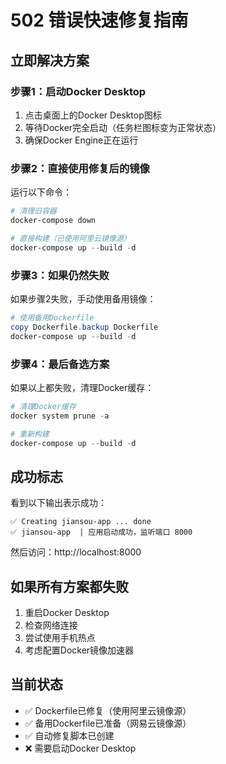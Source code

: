 # 502 错误快速修复指南

## 立即解决方案

### 步骤1：启动Docker Desktop
1. 点击桌面上的Docker Desktop图标
2. 等待Docker完全启动（任务栏图标变为正常状态）
3. 确保Docker Engine正在运行

### 步骤2：直接使用修复后的镜像
运行以下命令：

```powershell
# 清理旧容器
docker-compose down

# 直接构建（已使用阿里云镜像源）
docker-compose up --build -d
```

### 步骤3：如果仍然失败
如果步骤2失败，手动使用备用镜像：

```powershell
# 使用备用Dockerfile
copy Dockerfile.backup Dockerfile
docker-compose up --build -d
```

### 步骤4：最后备选方案
如果以上都失败，清理Docker缓存：

```powershell
# 清理Docker缓存
docker system prune -a

# 重新构建
docker-compose up --build -d
```

## 成功标志
看到以下输出表示成功：
```
✅ Creating jiansou-app ... done
✅ jiansou-app  | 应用启动成功，监听端口 8000
```

然后访问：http://localhost:8000

## 如果所有方案都失败
1. 重启Docker Desktop
2. 检查网络连接
3. 尝试使用手机热点
4. 考虑配置Docker镜像加速器

## 当前状态
- ✅ Dockerfile已修复（使用阿里云镜像源）
- ✅ 备用Dockerfile已准备（网易云镜像源）
- ✅ 自动修复脚本已创建
- ❌ 需要启动Docker Desktop 